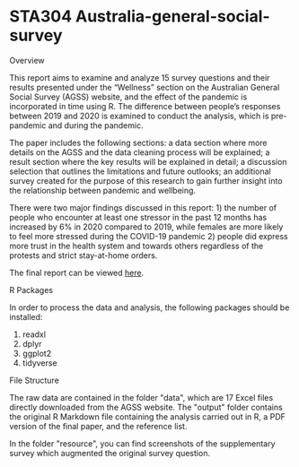 # STA304 Australia-general-social-survey

Overview

This report aims to examine and analyze 15 survey questions and their results presented under the “Wellness” section on the Australian General Social Survey (AGSS) website, and the effect of the pandemic is incorporated in time using R. The difference between people’s responses between 2019 and 2020 is examined to conduct the analysis, which is pre-pandemic and during the pandemic.

The paper includes the following sections: a data section where more details on the AGSS and the data cleaning process will be explained; a result section where the key results will be explained in detail; a discussion selection that outlines the limitations and future outlooks; an additional survey created for the purpose of this research to gain further insight into the relationship between pandemic and wellbeing.


There were two major findings discussed in this report: 1) the number of people who encounter at least one stressor in the past 12 months has increased by 6% in 2020 compared to 2019, while females are more likely to feel more stressed during the COVID-19 pandemic 2) people did express more trust in the health system and towards others regardless of the protests and strict stay-at-home orders.

The final report can be viewed [here](https://github.com/chle1999/Australia-general-social-survey/blob/main/ouput/Australia-general-social-survey.pdf).

R Packages

In order to process the data and analysis, the following packages should be installed:

1. readxl
2. dplyr
3. ggplot2
4. tidyverse

File Structure

The raw data are contained in the folder "data", which are 17 Excel files directly downloaded from the AGSS website.
The "output" folder contains the original R Markdown file containing the analysis carried out in R, a PDF version of the final paper, and the reference list.

In the folder "resource", you can find screenshots of the supplementary survey which augmented the original survey question.
